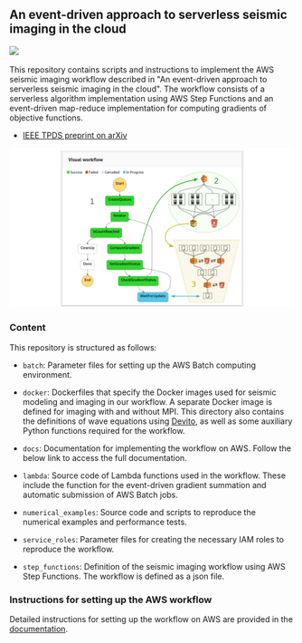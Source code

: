 ## An event-driven approach to serverless seismic imaging in the cloud

[![](https://img.shields.io/badge/docs-stable-blue.svg)](https://slimgroup.github.io/ServerlessImagingAWS/) 

This repository contains scripts and instructions to implement the AWS seismic imaging workflow described in "An event-driven approach to serverless seismic imaging in the cloud". The workflow consists of a serverless algorithm implementation using AWS Step Functions and an event-driven map-reduce implementation for computing gradients of objective functions.

 - [IEEE TPDS preprint on arXiv](https://arxiv.org/abs/1909.01279)

![](docs/figures/workflow.jpg)

### Content

This repository is structured as follows:

 - `batch`: Parameter files for setting up the AWS Batch computing environment.

 - `docker`: Dockerfiles that specify the Docker images used for seismic modeling and imaging in our workflow. A separate Docker image is defined for imaging with and without MPI. This directory also contains the definitions of wave equations using [Devito](https://github.com/opesci/devito), as well as some auxiliary Python functions required for the workflow.

 - `docs`: Documentation for implementing the workflow on AWS. Follow the below link to access the full documentation.

 - `lambda`: Source code of Lambda functions used in the workflow. These include the function for the event-driven gradient summation and automatic submission of AWS Batch jobs.

 - `numerical_examples`: Source code and scripts to reproduce the numerical examples and performance tests.

 - `service_roles`: Parameter files for creating the necessary IAM roles to reproduce the workflow.

 - `step_functions`: Definition of the seismic imaging workflow using AWS Step Functions. The workflow is defined as a json file.


### Instructions for setting up the AWS workflow

Detailed instructions for setting up the workflow on AWS are provided in the [documentation](https://slimgroup.github.io/ServerlessImagingAWS/).

